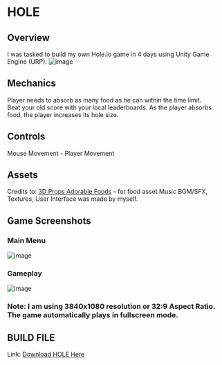 # HOLE
## Overview
I was tasked to build my own Hole.io game in 4 days using Unity Game Engine (URP).
![image](https://user-images.githubusercontent.com/68283243/224704902-20eea173-218c-46eb-b79f-4c51f46aeeb9.png)


## Mechanics
Player needs to absorb as many food as he can within the time limit.  <br />
Beat your old score with your local leaderboards.
As the player absorbs food, the player increases its hole size. 


## Controls 
Mouse Movement - Player Movement

## Assets
Credits to: [3D Props Adorable Foods](https://assetstore.unity.com/packages/3d/props/food/3d-props-adorable-foods-31249) - for food asset
Music BGM/SFX, Textures, User Interface was made by myself.

## Game Screenshots
### Main Menu
![image](https://user-images.githubusercontent.com/68283243/222924540-5c645a5d-203b-4210-b362-48943e039efc.png)
### Gameplay
![image](https://user-images.githubusercontent.com/68283243/222924699-1460babb-58ff-45f7-9294-05ccca91f86e.png)
### Note: I am using 3840x1080 resolution or 32:9 Aspect Ratio. The game automatically plays in fullscreen mode.

## BUILD FILE
Link: [Download HOLE Here](https://drive.google.com/file/d/1Qrfejz2-hR4Q-XoelI7lW0_UmB0oPk2-/view?usp=share_link)

